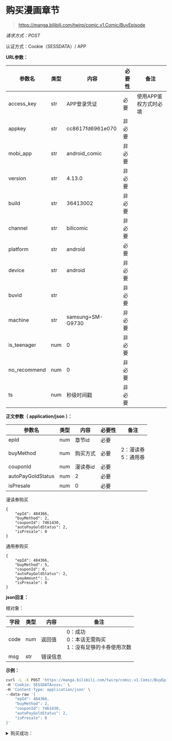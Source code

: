 # 购买漫画章节

> https://manga.bilibili.com/twirp/comic.v1.Comic/BuyEpisode

*请求方式：POST*

认证方式：Cookie（SESSDATA）/ APP

**URL参数：**

| 参数名     | 类型 | 内容                     | 必要性         | 备注                                                         |
| ---------- | ---- | ------------------------ | -------------- | ------------------------------------------------------------ |
| access_key | str  |     APP登录凭证       | 必要    |   使用APP鉴权方式时必填                                                           |
| appkey | str  |     cc8617fd6961e070       | 非必要    |                                                              |
| mobi_app | str  |     android_comic       | 非必要    |                                                              |
| version | str  |     4.13.0       | 非必要    |                                                              |
| build | str  |     36413002       | 非必要    |                                                              |
| channel | str  |     bilicomic       | 非必要    |                                                              |
| platform | str  |     android       | 必要    |                                                              |
| device | str  |     android       | 非必要    |                                                              |
| buvid | str  |            | 非必要    |                                                              |
| machine | str  |     samsung+SM-G9730       | 非必要    |                                                              |
| is_teenager | num  |     0       | 非必要    |                                                              |
| no_recommend | num  |     0       | 非必要    |                                                              |
| ts | num  |    秒级时间戳       | 非必要    |                                                              |

**正文参数（ application/json ）：**

| 参数名   | 类型 | 内容                     | 必要性 | 备注                                              |
| -------- | ---- | ------------------------ | ------ | ------------------------------------------------- |
| epId   | num  |     章节id             |  必要  |                                 |
| buyMethod   | num  |     购买方式             | 必要   |  2：漫读券<br />5：通用券                         |
| couponId   | num  |     漫读券id             | 必要   |                             |
| autoPayGoldStatus   | num  |     2             | 必要   |                             |
| isPresale   | num  |     0            | 必要   |                             |

漫读券购买

```
{
    "epId": 484366,
    "buyMethod": 2,
    "couponId": 7461430,
    "autoPayGoldStatus": 2,
    "isPresale": 0
}
```

通用券购买

```
{
    "epId": 484366,
    "buyMethod": 5,
    "couponId": 0,
    "autoPayGoldStatus": 2,
    "payAmount": 1,
    "isPresale": 0
}
```
**json回复：**

根对象：

| 字段    | 类型 | 内容     | 备注                                                         |
| ------- | ---- | -------- | ------------------------------------------------------------ |
| code    | num   | 返回值   | 0：成功<br />0：本话无需购买<br />1：没有足够的卡券使用次数<br /> |
| msg | str  | 错误信息 |                                                       |

**示例：**

```bash
curl -L -X POST 'https://manga.bilibili.com/twirp/comic.v1.Comic/BuyEpisode?platform=android' \
-H 'Cookie: SESSDATA=xxx;' \
-H 'Content-Type: application/json' \
--data-raw '{
    "epId": 484366,
    "buyMethod": 2,
    "couponId": 7461430,
    "autoPayGoldStatus": 2,
    "isPresale": 0
}'
```

<details>
<summary>购买成功：</summary>


```json
{
  "code": 0,
  "msg": "",
  "data": {
    "auto_use_item": ""
  }
}
```

</details>